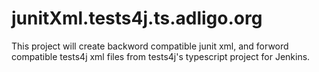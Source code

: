 # junitXml.tests4j.ts.adligo.org
This project will create backword compatible junit xml, and forword compatible tests4j xml files from tests4j's typescript project for Jenkins.
